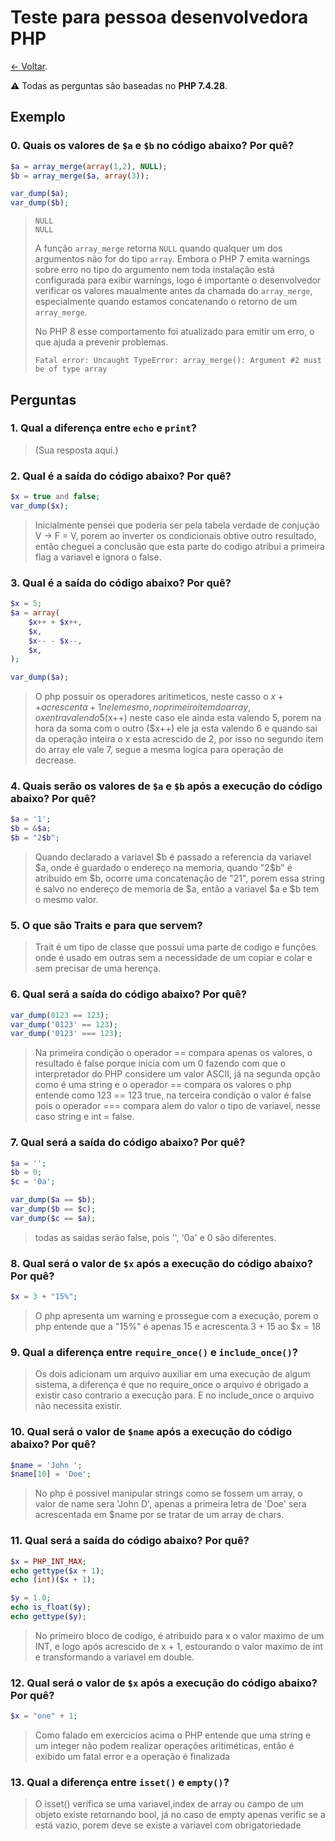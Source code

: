 # Teste para pessoa desenvolvedora PHP

[← Voltar](README.md).

⚠️ Todas as perguntas são baseadas no **PHP 7.4.28**.

## Exemplo

### 0. Quais os valores de `$a` e `$b` no código abaixo? Por quê?

```php
$a = array_merge(array(1,2), NULL);
$b = array_merge($a, array(3));

var_dump($a);
var_dump($b);
```

> ```
> NULL
> NULL
> ```
> 
> A função `array_merge` retorna `NULL` quando qualquer um dos argumentos não for do tipo `array`. Embora o PHP 7 emita warnings sobre erro no tipo do argumento nem toda instalação está configurada para exibir warnings, logo é importante o desenvolvedor verificar os valores maualmente antes da chamada do `array_merge`, especialmente quando estamos concatenando o retorno de um `array_merge`.
>
> No PHP 8 esse comportamento foi atualizado para emitir um erro, o que ajuda a prevenir problemas.
> 
> ```
> Fatal error: Uncaught TypeError: array_merge(): Argument #2 must be of type array
> ```

## Perguntas

### 1. Qual a diferença entre `echo` e `print`?

> (Sua resposta aqui.)

### 2. Qual é a saída do código abaixo? Por quê?

```php
$x = true and false;
var_dump($x);
```

> Inicialmente pensei que poderia ser pela tabela verdade de conjução V -> F = V, porem ao inverter os condicionais obtive outro resultado, então cheguei a conclusão que esta parte do codigo atribui a primeira flag a variavel e ignora o false.

### 3. Qual é a saída do código abaixo? Por quê?

```php
$x = 5;
$a = array(
    $x++ + $x++,
    $x,
    $x-- - $x--,
    $x,
);

var_dump($a);
```

> O php possuir os operadores aritimeticos, neste casso o $x++ acrescenta +1 nele mesmo, no primeiro item do array,  o x entra valendo 5 ($x++) neste caso ele ainda esta valendo 5, porem na hora da soma com o outro ($x++) ele ja esta valendo 6 e quando sai da operação inteira o x esta acrescido de 2, por isso no segundo item do array ele vale 7, segue a mesma logica para operação de decrease.

### 4. Quais serão os valores de `$a` e `$b` após a execução do código abaixo? Por quê?

```php
$a = '1';
$b = &$a;
$b = "2$b";
```

> Quando declarado a variavel $b é passado a referencia da variavel $a, onde é guardado o endereço na memoria, quando "2$b" é atribuido em $b, ocorre uma concatenação de "21", porem essa string é salvo no endereço de memoria de $a, então a variavel $a e $b tem o mesmo valor.

### 5. O que são Traits e para que servem? 

> Trait é um tipo de classe que possui uma parte de codigo e funções onde é usado em outras sem a necessidade de um copiar e colar e sem precisar de uma herença.

### 6. Qual será a saída do código abaixo? Por quê?

```php
var_dump(0123 == 123);
var_dump('0123' == 123);
var_dump('0123' === 123);
```

> Na primeira condição o operador == compara apenas os valores, o resultado é false porque inicia com um 0 fazendo com que o interpretador do PHP considere um valor ASCII, já na segunda opção como é uma string e o operador == compara os valores o php entende como 123 == 123 true, na terceira condição o valor é false pois o operador === compara alem do valor o tipo de variavel, nesse caso string e int = false.

### 7. Qual será a saída do código abaixo? Por quê?

```php
$a = '';
$b = 0;
$c = '0a';

var_dump($a == $b);
var_dump($b == $c);
var_dump($c == $a);
```

> todas as saidas serão false, pois '', '0a' e 0 são diferentes.

### 8. Qual será o valor de `$x` após a execução do código abaixo? Por quê?

```php
$x = 3 + "15%";
```

> O php apresenta um warning e prossegue com a execução, porem o php entende que a "15%" é apenas 15 e acrescenta 3 + 15 ao $x = 18

### 9. Qual a diferença entre `require_once()` e `include_once()`?

> Os dois adicionam um arquivo auxiliar em uma execução de algum sistema, a diferença é que no require_once o arquivo é obrigado a existir caso contrario a execução para. E no include_once o arquivo não necessita existir.

### 10. Qual será o valor de `$name` após a execução do código abaixo? Por quê?

```php
$name = 'John ';
$name[10] = 'Doe';
```

> No php é possivel manipular strings como se fossem um array, o valor de name sera 'John D', apenas a primeira letra de 'Doe' sera acrescentada em $name por se tratar de um array de chars.

### 11. Qual será a saída do código abaixo? Por quê?

```php
$x = PHP_INT_MAX;
echo gettype($x + 1);
echo (int)($x + 1);

$y = 1.0;
echo is_float($y);
echo gettype($y);
```

> No primeiro bloco de codigo, é atribuido para x o valor maximo de um INT, e logo após acrescido de x + 1, estourando o valor maximo de int e transformando a variavel em double.

### 12. Qual será o valor de `$x` após a execução do código abaixo? Por quê?

```php
$x = "one" + 1;
```

> Como falado em exercicios acima o PHP entende que uma string e um integer não podem realizar operações aritiméticas, então é exibido um fatal error e a operação é finalizada

### 13. Qual a diferença entre `isset()` e `empty()`?

> O isset() verifica se uma variavel,index de array ou campo de um objeto existe retornando bool, já no caso de empty apenas verific se a está vazio, porem deve se existe a variavel com obrigatoriedade
